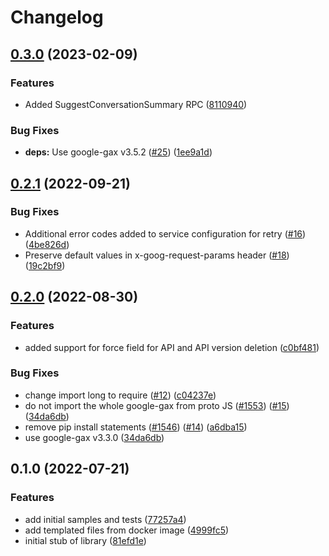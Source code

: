 # Changelog

## [0.3.0](https://github.com/googleapis/nodejs-apigee-registry/compare/v0.2.1...v0.3.0) (2023-02-09)


### Features

* Added SuggestConversationSummary RPC ([8110940](https://github.com/googleapis/nodejs-apigee-registry/commit/8110940e67c72bd94776c17863fa52d714b270ae))


### Bug Fixes

* **deps:** Use google-gax v3.5.2 ([#25](https://github.com/googleapis/nodejs-apigee-registry/issues/25)) ([1ee9a1d](https://github.com/googleapis/nodejs-apigee-registry/commit/1ee9a1d07a6cd4930c07651a0e17bb41c0663777))

## [0.2.1](https://github.com/googleapis/nodejs-apigee-registry/compare/v0.2.0...v0.2.1) (2022-09-21)


### Bug Fixes

* Additional error codes added to service configuration for retry ([#16](https://github.com/googleapis/nodejs-apigee-registry/issues/16)) ([4be826d](https://github.com/googleapis/nodejs-apigee-registry/commit/4be826ddc63cd21391a7c204fc361156c5c0b673))
* Preserve default values in x-goog-request-params header ([#18](https://github.com/googleapis/nodejs-apigee-registry/issues/18)) ([19c2bf9](https://github.com/googleapis/nodejs-apigee-registry/commit/19c2bf9e6bc00d99fd3b07c9c71ca946ece94695))

## [0.2.0](https://github.com/googleapis/nodejs-apigee-registry/compare/v0.1.0...v0.2.0) (2022-08-30)


### Features

* added support for force field for API and API version deletion ([c0bf481](https://github.com/googleapis/nodejs-apigee-registry/commit/c0bf48111db1e05f88cb68fac40584e60bbdf6f6))


### Bug Fixes

* change import long to require ([#12](https://github.com/googleapis/nodejs-apigee-registry/issues/12)) ([c04237e](https://github.com/googleapis/nodejs-apigee-registry/commit/c04237ebc9dc76016f9017ee6f8cdf938fd14da8))
* do not import the whole google-gax from proto JS ([#1553](https://github.com/googleapis/nodejs-apigee-registry/issues/1553)) ([#15](https://github.com/googleapis/nodejs-apigee-registry/issues/15)) ([34da6db](https://github.com/googleapis/nodejs-apigee-registry/commit/34da6dbc51476bf7a30fae332233c76527f9e9ff))
* remove pip install statements ([#1546](https://github.com/googleapis/nodejs-apigee-registry/issues/1546)) ([#14](https://github.com/googleapis/nodejs-apigee-registry/issues/14)) ([a6dba15](https://github.com/googleapis/nodejs-apigee-registry/commit/a6dba15c574a7537771ee95a50785b30b83eb4a2))
* use google-gax v3.3.0 ([34da6db](https://github.com/googleapis/nodejs-apigee-registry/commit/34da6dbc51476bf7a30fae332233c76527f9e9ff))

## 0.1.0 (2022-07-21)


### Features

* add initial samples and tests ([77257a4](https://github.com/googleapis/nodejs-apigee-registry/commit/77257a467f559529416327d362ba46aaef41b037))
* add templated files from docker image ([4999fc5](https://github.com/googleapis/nodejs-apigee-registry/commit/4999fc5f4b8150c2b2d3bcdb15d17c6ac400bfb2))
* initial stub of library ([81efd1e](https://github.com/googleapis/nodejs-apigee-registry/commit/81efd1e2ac2c301b1a95fca58b83c9ab61103f19))
